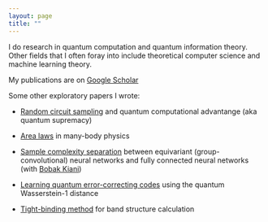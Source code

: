 ```yaml
---
layout: page
title: ""
---
```


I do research in quantum computation and quantum information theory. Other fields that I often foray into include theoretical computer science and machine learning theory.

My publications are on [Google Scholar](https://scholar.google.com/citations?view_op=list_works&hl=en&user=vTYawOEAAAAJ)

Some other exploratory papers I wrote:

* [Random circuit sampling](https://nguyenquantum.github.io/Random_circuit_sampling.pdf) and quantum computational advantange (aka quantum supremacy)

* [Area laws](https://nguyenquantum.github.io/Area_laws.pdf) in many-body physics

* [Sample complexity separation](https://nguyenquantum.github.io/equivariant.pdf) between equivariant (group-convolutional) neural networks and fully connected neural networks (with [Bobak Kiani](https://scholar.google.com/citations?user=fz1mq4AAAAAJ&hl=en))

* [Learning quantum error-correcting codes](https://nguyenquantum.github.io/Wasserstein.pdf) using the quantum Wasserstein-1 distance

* [Tight-binding method](https://nguyenquantum.github.io/tight-binding.pdf) for band structure calculation
